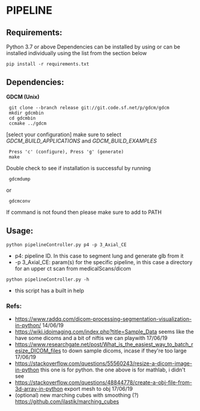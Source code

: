 # PIPELINE

## Requirements:
Python 3.7 or above
Dependencies can be installed by using or can be installed individually using the list from the section below
```
pip install -r requirements.txt
```

## Dependencies:
**GDCM (Unix)**
```
 git clone --branch release git://git.code.sf.net/p/gdcm/gdcm
 mkdir gdcmbin
 cd gdcmbin
 ccmake ../gdcm
```
   [select your configuration] make sure to select *GDCM_BUILD_APPLICATIONS* and *GDCM_BUILD_EXAMPLES*
```
 Press 'c' (configure), Press 'g' (generate)
 make
```
Double check to see if installation is successful by running
```
 gdcmdump
```
or
```
 gdcmconv
```
If command is not found then please make sure to add to PATH

## Usage:
```
python pipelineController.py p4 -p 3_Axial_CE
```
- p4: pipeline ID. In this case to segment lung and generate glb from it
- -p 3_Axial_CE: param(s) for the specific pipeline, in this case a directory for an upper ct scan from medicalScans/dicom

```
python pipelineController.py -h
```
- this script has a built in help

### Refs:
- https://www.raddq.com/dicom-processing-segmentation-visualization-in-python/      14/06/19
- https://wiki.idoimaging.com/index.php?title=Sample_Data   seems like the have some dicoms and a bit of niftis we can playwith    17/06/19
- https://www.researchgate.net/post/What_is_the_easiest_way_to_batch_resize_DICOM_files to down sample dicoms, incase if they're too large  17/06/19
- https://stackoverflow.com/questions/55560243/resize-a-dicom-image-in-python      this one is for python. the one above is for mathlab, i didn't see
- https://stackoverflow.com/questions/48844778/create-a-obj-file-from-3d-array-in-python   export mesh to obj   17/06/19
- (optional) new marching cubes with smoothing (?) https://github.com/ilastik/marching_cubes
